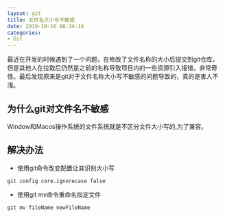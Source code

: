 ```yaml
---
layout: git
title: 文件名大小写不敏感
date: 2019-10-16 08:34:14
categories: 
- Git
---
```


最近在开发的时候遇到了一个问题，在修改了文件名称的大小后提交到git仓库，但是其他人在拉取后仍然是之前的名称导致项目内的一些资源引入报错，非常奇怪。最后发现原来是git对于文件名称大小写不敏感的问题导致的，真的是害人不浅。
<!-- more -->

## 为什么git对文件名不敏感

Window和Macos操作系统的文件系统就是不区分文件大小写的,为了兼容。

## 解决办法

- 使用git命令改变配置让其识别大小写

```git
git config core.ignorecase false
```

- 使用git mv命令重命名指定文件

```git
git mv fileName newFileName
```
